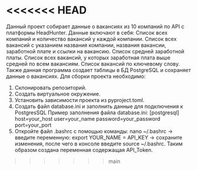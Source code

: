 <<<<<<< HEAD
=======

Данный проект собирает данные о вакансиях из 10 компаний по API с платформы HeadHunter.
Данные включают в себя:
Список всех компаний и количество вакансий у каждой компании.
Список всех вакансий с указанием названия компании, названия вакансии, заработной плате и ссылки на вакансию.
Список средней заработной платы.
Список всех вакансий, у которых заработная плата выше средней по всем вакансиям.
Список вакансий по ключевому слову.
Также данная программа создает таблицы в БД PostgreSQL и сохраняет данные о вакансиях.
Для сборки проекта необходимо:
1. Склонировать репозиторий.
2. Создать виртуальное окружение.
3. Установить зависимости проекта из pyproject.toml.
4. Создать файл database.ini и заполнить данные для подключения к PostgresSQL
Пример заполнения файла database.ini:
[postgresql]
host=your_host
user=your_name
password=your_password
port=your_port
5. Откройте файл .bashrc с помощью команды: nano ~/.bashrc -> введите переменную: export YOUR_NAME = API_KEY -> сохраните изменения, после чего в консоле введите source ~/.bashrc. Таким образом создана переменная содержащая API_Token.
>>>>>>> main
